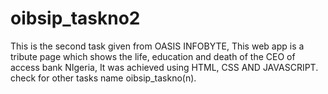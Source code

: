 # oibsip_taskno2
This is the second task given from OASIS INFOBYTE,  This web app is a tribute page which shows the life, education and death of the CEO of access bank NIgeria,  It was achieved using HTML, CSS AND JAVASCRIPT. check for other tasks name oibsip_taskno(n).
